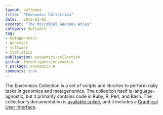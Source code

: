 ```yaml
---
layout: software
title:  "Enveomics Collection"
date:   2015-01-01
excerpt: "The Microbial Genomes Atlas"
category: Software
tag:
- metagenomics
- genomics
- software
- statistics
publication: enveomics-collection
github: lmrodriguezr/enveomics
r_package: enveomics.R
comments: true
---
```


The Enveomics Collection is a set of scripts and libraries to perform daily
tasks in genomics and metagenomics. The collection itself is language-agnostic,
but it primarily contains code in Ruby, R, Perl, and Bash. The collection's
documentation is
[available online](http://enve-omics.ce.gatech.edu/enveomics/docs), and it
includes a
[Graphical User Interface](http://enve-omics.ce.gatech.edu/enveomics/gui).
